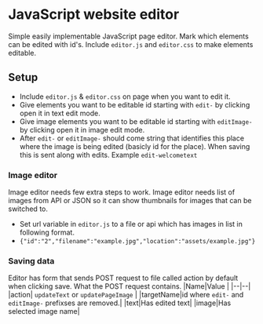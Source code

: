 # JavaScript website editor

Simple easily implementable JavaScript page editor. Mark which elements can be edited with id's. Include `editor.js` and `editor.css` to make elements editable.


## Setup

 - Include `editor.js` & `editor.css` on page when you want to edit it.
 - Give elements you want to be editable id starting with `edit-` by clicking open it in text edit mode.
 - Give image elements you want to be editable id starting with `editImage-` by clicking open it in image edit mode.
 - After `edit-` or `editImage-` should come string that identifies this place where the image is being edited (basicly id for the place). When saving this is sent along with edits. Example `edit-welcometext` 
 ### Image editor
 Image editor needs few extra steps to  work. Image editor needs list of images from API or JSON so it can show thumbnails for images that can be switched to.
 
 - Set url variable in `editor.js` to a file or api which has images in list in following format.
 - `{"id":"2","filename":"example.jpg","location":"assets/example.jpg"}`

### Saving data
Editor has form that sends POST request to file called action by default when clicking save.
What the POST request contains.
|Name|Value  |
|--|--|
|action| `updateText` or `updatePageImage` |
|targetName|id where `edit-` and `editImage-` prefixses are removed.|
|text|Has edited text|
|image|Has selected image name|
